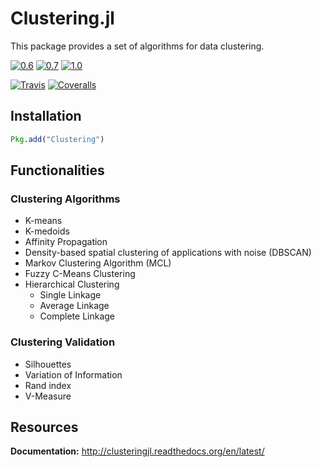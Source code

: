 # Clustering.jl

This package provides a set of algorithms for data clustering.

[![0.6](http://pkg.julialang.org/badges/Clustering_0.6.svg)](http://pkg.julialang.org/?pkg=Clustering&ver=0.6)
[![0.7](http://pkg.julialang.org/badges/Clustering_0.7.svg)](http://pkg.julialang.org/?pkg=Clustering&ver=0.7)
[![1.0](http://pkg.julialang.org/badges/Clustering_1.0.svg)](http://pkg.julialang.org/?pkg=Clustering&ver=1.0)

[![Travis](https://travis-ci.org/JuliaStats/Clustering.jl.svg?branch=master)](https://travis-ci.org/JuliaStats/Clustering.jl)
[![Coveralls](https://coveralls.io/repos/github/JuliaStats/Clustering.jl/badge.svg?branch=master)](https://coveralls.io/github/JuliaStats/Clustering.jl?branch=master)

## Installation

```julia
Pkg.add("Clustering")
```

## Functionalities

### Clustering Algorithms

- K-means
- K-medoids
- Affinity Propagation
- Density-based spatial clustering of applications with noise (DBSCAN)
- Markov Clustering Algorithm (MCL)
- Fuzzy C-Means Clustering
- Hierarchical Clustering
  - Single Linkage
  - Average Linkage
  - Complete Linkage

### Clustering Validation

- Silhouettes
- Variation of Information
- Rand index
- V-Measure

## Resources

**Documentation:** http://clusteringjl.readthedocs.org/en/latest/
